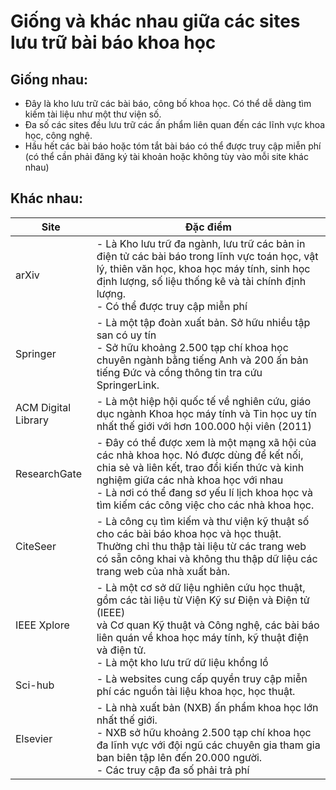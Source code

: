 # Giống và khác nhau giữa các sites lưu trữ bài báo khoa học
## Giống nhau:
- Đây là kho lưu trữ các bài báo, công bố khoa học. Có thể dễ dàng tìm kiếm tài liệu như một thư viện số.
- Đa số các sites đều lưu trữ các ấn phẩm liên quan đến các lĩnh vực khoa học, công nghệ.
- Hầu hết các bài báo hoặc tóm tắt bài báo có thể được truy cập miễn phí (có thể cần phải đăng ký tài khoản hoặc không tùy vào mỗi site khác nhau)



## Khác nhau:

| Site | Đặc điểm |
| ------ | ------ |
| arXiv | - Là Kho lưu trữ đa ngành, lưu trữ các bản in điện tử các bài báo trong lĩnh vực toán học, vật lý, thiên văn học, khoa học máy tính, sinh học định lượng, số liệu thống kê và tài chính định lượng. <br> - Có thể được truy cập miễn phí 
| Springer | - Là một tập đoàn xuất bản. Sở hữu nhiều tập san có uy tín <br> - Sở hữu khoảng 2.500 tạp chí khoa học chuyên ngành bằng tiếng Anh và 200 ấn bản tiếng Đức và cổng thông tin tra cứu SpringerLink. |
| ACM Digital Library | - Là một hiệp hội quốc tế về nghiên cứu, giáo dục ngành Khoa học máy tính và Tin học uy tín nhất thế giới với hơn 100.000 hội viên (2011) |
| ResearchGate | - Đây có thể được xem là một mạng xã hội của các nhà khoa học. Nó được dùng để kết nối, chia sẻ và liên kết, trao đổi kiến thức và kinh nghiệm giữa các nhà khoa học với nhau <br> - Là nơi  có thể đang sơ yếu lí lịch khoa học và tìm kiếm các công việc cho các nhà khoa học. |
| CiteSeer | - Là công cụ tìm kiếm và thư viện kỹ thuật số cho các bài báo khoa học và học thuật.<br>Thường chỉ thu thập tài liệu từ các trang web có sẵn công khai và không thu thập dữ liệu các trang web của nhà xuất bản. |
| IEEE Xplore | - Là một cơ sở dữ liệu nghiên cứu học thuật, gồm các tài liệu từ Viện Kỹ sư Điện và Điện tử (IEEE) <br> và Cơ quan Kỹ thuật và Công nghệ, các bài báo liên quán về khoa học máy tính, kỹ thuật điện và điện tử. <br> - Là một kho lưu trữ dữ liệu khổng lồ |
| Sci-hub | - Là websites cung cấp quyền truy cập miễn phí các nguồn tài liệu khoa học, học thuật. |
| Elsevier | - Là nhà xuất bản (NXB) ấn phẩm khoa học lớn nhất thế giới. <br> - NXB sở hữu khoảng 2.500 tạp chí khoa học đa lĩnh vực với đội ngũ các chuyên gia tham gia ban biên tập lên đến 20.000 người. <br> - Các truy cập đa số phải trả phí |

